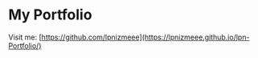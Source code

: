 # My Portfolio

Visit me: [https://github.com/lpnizmeee](https://lpnizmeee.github.io/lpn-Portfolio/)
